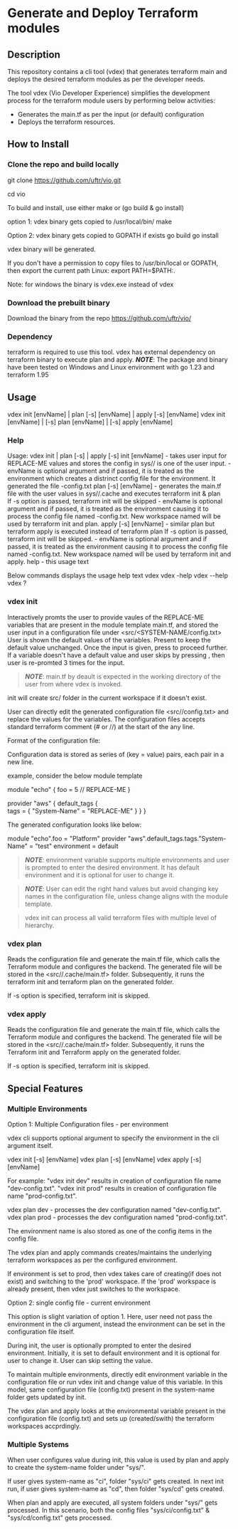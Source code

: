 # Generate and Deploy Terraform modules

## Description

This repository contains a cli tool (vdex) that generates terraform main and deploys the desired terraform modules as per the developer needs.

The tool vdex (Vio Developer Experience) simplifies the development process for the terraform module users by performing below activities:
 - Generates the main.tf as per the input (or default) configuration
 - Deploys the terraform resources.

## How to Install

### Clone the repo and build locally

git clone https://github.com/uftr/vio.git

cd vio

To build and install, use either make or (go build & go install)

option 1: vdex binary gets copied to /usr/local/bin/
make

Option 2: vdex binary gets copied to GOPATH if exists
go build
go install

vdex binary will be generated.

If you don't have a permission to copy files to /usr/bin/local or GOPATH, then export the current path
Linux: export PATH=$PATH:.

Note: for windows the binary is vdex.exe instead of vdex

### Download the prebuilt binary

Download the binary from the repo https://github.com/uftr/vio/

### Dependency

terraform is required to use this tool. vdex has external dependency on terraform binary to execute plan and apply.
 **_NOTE_**: The package and binary have been tested on Windows and Linux environment with go 1.23 and terraform 1.95

## Usage

vdex init [envName] | plan [-s] [envName] | apply [-s] [envName]
vdex init [envName] | [-s] plan [envName] | [-s] apply [envName]

### Help
Usage:
vdex init | plan [-s] | apply [-s]
    init  [envName]      - takes user input for REPLACE-ME values and stores the config in sys/<SYSTEM-NAME>/
                 <SYSTEM-NAME> is one of the user input.
                 - envName is optional argument and if passed, it is treated as the environment which creates
                 a distrinct config file for the environment. It generated the file <envName>-config.txt
    plan  [-s] [envName] - generates the main.tf file with the user values in sys/<SYSTEM-NAME>/.cache and
                 executes terraform init & plan        
                 If -s option is passed, terraform init will be skipped
                 - envName is optional argument and if passed, it is treated as the environment causing it to
                 process the config file named <envName>-config.txt. New workspace named <envName> will be used
                 by terraform init and plan.
    apply [-s] [envName] - similar plan but terraform apply is executed instead of terraform plan
                 If -s option is passed, terraform init will be skipped.
                 - envName is optional argument and if passed, it is treated as the environment causing it to
                 process the config file named <envName>-config.txt. New workspace named <envName> will be used
                 by terraform init and apply.
    help       - this usage text

Below commands displays the usage help text
vdex
vdex -help
vdex --help
vdex ?

### vdex init

Interactively promts the user to provide vaules of the REPLACE-ME variables that are present in the module template main.tf, and stored the user input in a configuration file under <src/<SYSTEM-NAME/config.txt>
User is shown the default values of the variables. Present <Enter> to keep the default value unchanged.
Once the input is given, press <Enter> to proceed further.
If a variable doesn't have a default value and user skips by pressing <Enter>, then user is re-promted 3 times for the input.

> **_NOTE_**: main.tf by deault is expected in the working directory of the user from where vdex is invoked.

init will create src/ folder in the current workspace if it doesn't exist.

User can directly edit the generated configuration file <src/<SYSTEM-NAME>/config.txt> and replace the values for the variables. The configuration files accepts standard terraform comment (# or //) at the start of the any line.

Format of the configuration file:

Configuration data is stored as series of (key = value) pairs, each pair in a new line.

example, consider the below module template

module "echo" {
    foo = 5 // REPLACE-ME
}

provider "aws" {
    default_tags {   
        tags = {
            "System-Name" = "REPLACE-ME"
        } 
    }
}

The generated configuration looks like below:

module "echo".foo = "Platform"
provider "aws".default_tags.tags."System-Name" = "test"
environment = default

> **_NOTE_**: environment variable supports multiple environments and user is prompted to enter the desired environment. It has default environment and it is optional for user to change it.

> **_NOTE_**: User can edit the right hand values but avoid changing key names in the configuration file, unless change aligns with the module template.

>vdex init can process all valid terraform files with multiple level of hierarchy.

### vdex plan

Reads the configuration file and generate the main.tf file, which calls the Terraform module and configures the backend. The generated file will be stored in the <src/<systems-name>/.cache/main.tf> folder.
Subsequently, it runs the terraform init and terraform plan on the generated folder. 

If -s option is specified, terraform init is skipped.

### vdex apply

Reads the configuration file and generate the main.tf file, which calls the Terraform module and configures the backend. The generated file will be stored in the <src/<systems-name>/.cache/main.tf> folder.
Subsequently, it runs the Terraform init and Terraform apply on the generated folder.

If -s option is specified, terraform init is skipped.

## Special Features

### Multiple Environments

Option 1: Multiple Configuration files - per environment

vdex cli supports optional argument to specify the environment in the cli argument itself.

vdex init [-s] [envName]
vdex plan [-s] [envName]
vdex apply [-s] [envName]

For example:
  "vdex init dev" results in creation of configuration file name "dev-config.txt".
  "vdex init prod" results in creation of configuration file name "prod-config.txt".

  vdex plan dev  - processes the dev configuration named "dev-config.txt".
  vdex plan prod - processes the dev configuration named "prod-config.txt".

The environment name is also stored as one of the config items in the config file.

The vdex plan and apply commands creates/maintains the underlying terraform workspaces as per the configured environment.

If environment is set to prod, then vdex takes care of creating(if does not exist) and switching to the 'prod' workspace. If the 'prod' workspace is already present, then vdex just switches to the workspace.

Option 2: single config file - current environment

This option is slight variation of option 1. Here, user need not pass the environment in the cli argument, instead the environment can be set in the configuration file itself.

During init, the user is optionally prompted to enter the desired environment. Initially, it is set to default environment and it is optional for user to change it. User can skip setting the value.

To maintain multiple environments, directly edit environment variable in the configuration file or run vdex init and change value of this variable. In this model, same configuration file (config.txt) present in the system-name folder gets updated by init.

The vdex plan and apply looks at the environmental variable present in the configuration file (config.txt) and sets up (created/swith) the terraform workspaces accprdingly. 

### Multiple Systems

When user configures <system-name> value during init, this value is used by plan and apply to create the system-name folder under "sys/".

If user gives system-name as "ci", folder "sys/ci" gets created. In next init run, if user gives system-name as "cd", then  folder "sys/cd" gets created.

When plan and apply are executed, all system folders under "sys/" gets processed. In this scenario, both the config files "sys/ci/config.txt" & "sys/cd/config.txt" gets processed.
